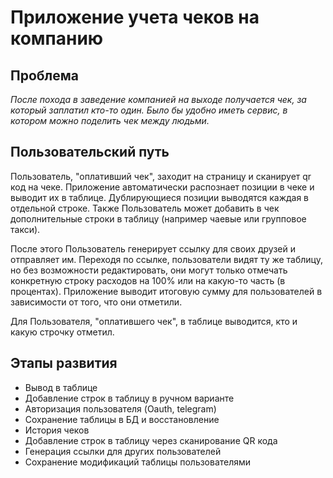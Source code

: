 # Приложение учета чеков на компанию

## Проблема
_После похода в заведение компанией на выходе получается чек, за который заплатил кто-то один. 
Было бы удобно иметь сервис, в котором можно поделить чек между людьми._

## Пользовательский путь
Пользователь, "оплативший чек", заходит на страницу и сканирует qr код на чеке.
Приложение автоматически распознает позиции в чеке и выводит их в таблице. 
Дублирующиеся позиции выводятся каждая в отдельной строке. 
Также Пользователь может добавить в чек дополнительные строки в таблицу (например чаевые или групповое такси).

После этого Пользователь генерирует ссылку для своих друзей и отправляет им.
Переходя по ссылке, пользователи видят ту же таблицу, но без возможности редактировать,
они могут только отмечать конкретную строку расходов на 100% или на какую-то часть (в процентах).
Приложение выводит итоговую сумму для пользователей в зависимости от того, что они отметили.

Для Пользователя, "оплатившего чек", в таблице выводится, кто и какую строчку отметил.

## Этапы развития
- Вывод в таблице
- Добавление строк в таблицу в ручном варианте
- Авторизация пользователя (Oauth, telegram)
- Сохранение таблицы в БД и восстановление
- История чеков
- Добавление строк в таблицу через сканирование QR кода
- Генерация ссылки для других пользователей
- Сохранение модификаций таблицы пользователями
